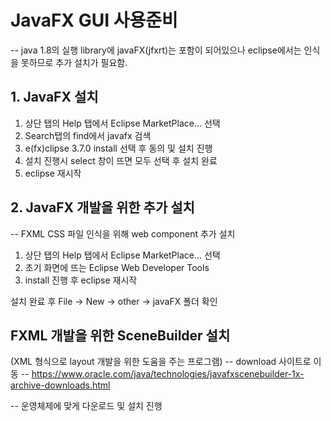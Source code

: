 # JavaFX GUI 사용준비
-- java 1.8의 실행 library에 javaFX(jfxrt)는 포함이 되어있으나 eclipse에서는 인식을 못하므로 추가 설치가 필요함.

## 1. JavaFX 설치
1. 상단 탭의 Help 탭에서 Eclipse MarketPlace... 선택
2. Search탭의 find에서  javafx 검색
3. e(fx)clipse 3.7.0 install 선택 후 동의 및 설치 진행
4. 설치 진행시 select 창이 뜨면 모두 선택 후 설치 완료 
5. eclipse 재시작

## 2. JavaFX 개발을 위한 추가 설치
-- FXML CSS 파일 인식을 위해 web component 추가 설치
1. 상단 탭의 Help 탭에서 Eclipse MarketPlace... 선택
2. 초기 화면에 뜨는 Eclipse Web Developer Tools 
3. install 진행 후 eclipse 재시작

설치 완료 후 File -> New -> other -> javaFX 폴더 확인

## FXML 개발을 위한 SceneBuilder 설치
(XML 형식으로 layout 개발을 위한 도움을 주는 프로그램)
-- download 사이트로 이동
-- https://www.oracle.com/java/technologies/javafxscenebuilder-1x-archive-downloads.html

-- 운영체제에 맞게 다운로드 및 설치 진행













